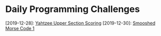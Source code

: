 # Daily Programming Challenges

[2019-12-28]: [Yahtzee Upper Section Scoring](yahtzee-upper-section-scoring/)
[2019-12-30]: [Smooshed Morse Code 1](smooshed-morse-code/)

